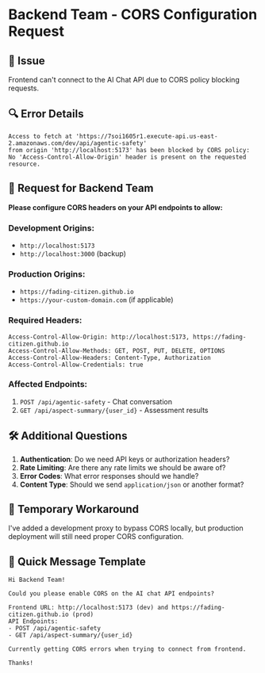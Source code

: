 # Backend Team - CORS Configuration Request

## 🚨 Issue
Frontend can't connect to the AI Chat API due to CORS policy blocking requests.

## 🔍 Error Details
```
Access to fetch at 'https://7soi1605r1.execute-api.us-east-2.amazonaws.com/dev/api/agentic-safety' 
from origin 'http://localhost:5173' has been blocked by CORS policy: 
No 'Access-Control-Allow-Origin' header is present on the requested resource.
```

## 📝 Request for Backend Team

**Please configure CORS headers on your API endpoints to allow:**

### Development Origins:
- `http://localhost:5173`
- `http://localhost:3000` (backup)

### Production Origins:
- `https://fading-citizen.github.io`
- `https://your-custom-domain.com` (if applicable)

### Required Headers:
```
Access-Control-Allow-Origin: http://localhost:5173, https://fading-citizen.github.io
Access-Control-Allow-Methods: GET, POST, PUT, DELETE, OPTIONS
Access-Control-Allow-Headers: Content-Type, Authorization
Access-Control-Allow-Credentials: true
```

### Affected Endpoints:
1. `POST /api/agentic-safety` - Chat conversation
2. `GET /api/aspect-summary/{user_id}` - Assessment results

## 🛠 Additional Questions

1. **Authentication**: Do we need API keys or authorization headers?
2. **Rate Limiting**: Are there any rate limits we should be aware of?
3. **Error Codes**: What error responses should we handle?
4. **Content Type**: Should we send `application/json` or another format?

## 🚀 Temporary Workaround

I've added a development proxy to bypass CORS locally, but production deployment will still need proper CORS configuration.

## 📧 Quick Message Template

```
Hi Backend Team!

Could you please enable CORS on the AI chat API endpoints? 

Frontend URL: http://localhost:5173 (dev) and https://fading-citizen.github.io (prod)
API Endpoints: 
- POST /api/agentic-safety
- GET /api/aspect-summary/{user_id}

Currently getting CORS errors when trying to connect from frontend.

Thanks!
```
